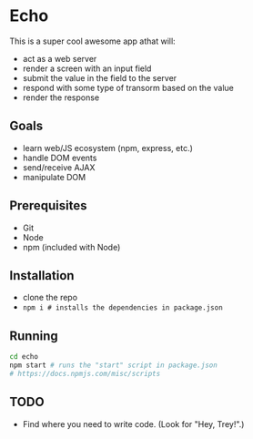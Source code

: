 # Echo

This is a super cool awesome app athat will:

* act as a web server
* render a screen with an input field
* submit the value in the field to the server
* respond with some type of transorm based on the value
* render the response


## Goals

* learn web/JS ecosystem (npm, express, etc.)
* handle DOM events
* send/receive AJAX
* manipulate DOM


## Prerequisites

* Git
* Node
* npm (included with Node)


## Installation

* clone the repo
* `npm i # installs the dependencies in package.json`


## Running

```sh
cd echo
npm start # runs the "start" script in package.json
# https://docs.npmjs.com/misc/scripts
```


## TODO

* Find where you need to write code.  (Look for "Hey, Trey!".)
